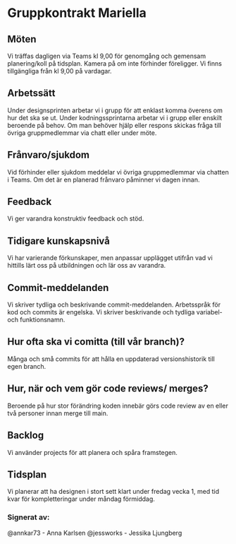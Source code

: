 # Gruppkontrakt Mariella

## Möten
Vi träffas dagligen via Teams kl 9,00 för genomgång och gemensam planering/koll på tidsplan. Kamera på om inte förhinder föreligger. 
Vi finns tillgängliga från kl 9,00 på vardagar.

## Arbetssätt
Under designsprinten arbetar vi i grupp för att enklast komma överens om hur det ska se ut.
Under kodningssprintarna arbetar vi i grupp eller enskilt beroende på behov. Om man behöver hjälp eller respons skickas fråga till övriga gruppmedlemmar via chatt eller under möte.

## Frånvaro/sjukdom
Vid förhinder eller sjukdom meddelar vi övriga gruppmedlemmar via chatten i Teams. Om det är en planerad frånvaro påminner vi dagen innan. 

## Feedback
Vi ger varandra konstruktiv feedback och stöd.

## Tidigare kunskapsnivå
Vi har varierande förkunskaper, men anpassar upplägget utifrån vad vi hittills lärt oss på utbildningen och lär oss av varandra. 

## Commit-meddelanden
Vi skriver tydliga och beskrivande commit-meddelanden. 
Arbetsspråk för kod och commits är engelska. Vi skriver beskrivande och tydliga variabel- och funktionsnamn.

## Hur ofta ska vi comitta (till vår branch)?
Många och små commits för att hålla en uppdaterad versionshistorik till egen branch.

## Hur, när och vem gör code reviews/ merges?
Beroende på hur stor förändring koden innebär görs code review av en eller två personer innan merge till main.

## Backlog
Vi använder projects för att planera och spåra framstegen.

## Tidsplan
Vi planerar att ha designen i stort sett klart under fredag vecka 1, med tid kvar för kompletteringar under måndag förmiddag. 
﻿


### Signerat av:
@annkar73 - Anna Karlsen
@jessworks - Jessika Ljungberg
